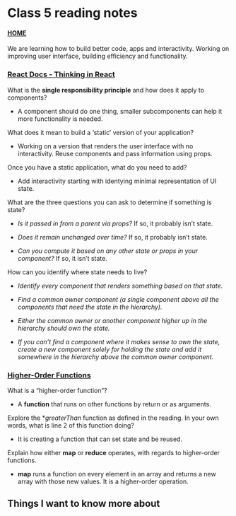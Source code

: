 # Class 5 reading notes

#### [HOME](https://cesarderio.github.io/reading-notes/)

We are learning how to build better code, apps and interactivity. Working on improving user interface, building efficiency and functionality.

### [React Docs - Thinking in React](https://reactjs.org/docs/thinking-in-react.html)

What is the **single responsibility principle** and how does it apply to components?

* A component should do one thing, smaller subcomponents can help it more functionality is needed.

What does it mean to build a ‘static’ version of your application?

* Working on a version that renders the user interface with no interactivity. Reuse components and pass information using props.

Once you have a static application, what do you need to add?

* Add interactivity starting with identying minimal representation of UI state.

What are the three questions you can ask to determine if something is state?

* *Is it passed in from a parent via props?* If so, it probably isn’t state.

* *Does it remain unchanged over time?* If so, it probably isn’t state.

* *Can you compute it based on any other state or props in your component?* If so, it isn’t state.

How can you identify where state needs to live?

* *Identify every component that renders something based on that state.*

* *Find a common owner component (a single component above all the components that need the state in the hierarchy).*

* *Either the common owner or another component higher up in the hierarchy should own the state.*

* *If you can’t find a component where it makes sense to own the state, create a new component solely for holding the state and add it somewhere in the hierarchy above the common owner component.*

### [Higher-Order Functions](https://eloquentjavascript.net/05_higher_order.html#h_xxCc98lOBK)

What is a “higher-order function”?

* A **function** that runs on other functions by return or as arguments.

Explore the **greaterThan* function as defined in the reading. In your own words, what is line 2 of this function doing?

* It is creating a function that can set state and be reused.

Explain how either **map** or **reduce** operates, with regards to higher-order functions.

* **map** runs a function on every element in an array and returns a new array with those new values. It is a higher-order operation.

## Things I want to know more about
